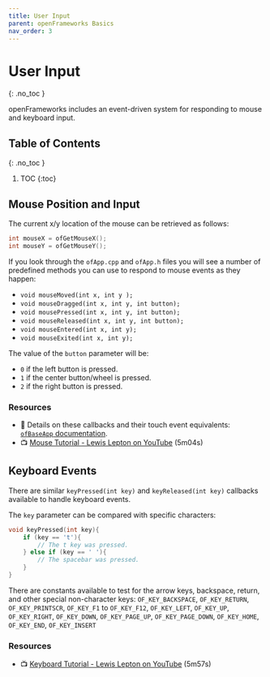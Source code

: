```yaml
---
title: User Input
parent: openFrameworks Basics
nav_order: 3
---
```


<!-- prettier-ignore-start -->

# User Input
{: .no_toc }

openFrameworks includes an event-driven system for responding to mouse and keyboard input.

## Table of Contents
{: .no_toc }

1. TOC
{:toc}

<!-- prettier-ignore-end -->

## Mouse Position and Input

The current x/y location of the mouse can be retrieved as follows:

```cpp
int mouseX = ofGetMouseX();
int mouseY = ofGetMouseY();
```

If you look through the `ofApp.cpp` and `ofApp.h` files you will see a number of predefined methods you can use to respond to mouse events as they happen:

- `void mouseMoved(int x, int y );`
- `void mouseDragged(int x, int y, int button);`
- `void mousePressed(int x, int y, int button);`
- `void mouseReleased(int x, int y, int button);`
- `void mouseEntered(int x, int y);`
- `void mouseExited(int x, int y);`

The value of the `button` parameter will be:

- `0` if the left button is pressed.
- `1` if the center button/wheel is pressed.
- `2` if the right button is pressed.

### Resources

- 📜 Details on these callbacks and their touch event equivalents: [`ofBaseApp` documentation](https://openframeworks.cc/documentation/application/ofBaseApp/).
- 📺 [Mouse Tutorial - Lewis Lepton on YouTube](https://www.youtube.com/watch?v=RFr5cM4m5XA&list=PL4neAtv21WOlqpDzGqbGM_WN2hc5ZaVv7&index=15) (5m04s)

## Keyboard Events

There are similar `keyPressed(int key)` and `keyReleased(int key)` callbacks available to handle keyboard events.

The `key` parameter can be compared with specific characters:

```cpp
void keyPressed(int key){
    if (key == 't'){
        // The t key was pressed.
    } else if (key == ' '){
        // The spacebar was pressed.
    }
}
```

There are constants available to test for the arrow keys, backspace, return, and other special non-character keys: `OF_KEY_BACKSPACE`, `OF_KEY_RETURN`, `OF_KEY_PRINTSCR`, `OF_KEY_F1` to `OF_KEY_F12`, `OF_KEY_LEFT`, `OF_KEY_UP`, `OF_KEY_RIGHT`, `OF_KEY_DOWN`, `OF_KEY_PAGE_UP`, `OF_KEY_PAGE_DOWN`, `OF_KEY_HOME`, `OF_KEY_END`, `OF_KEY_INSERT`

### Resources

- 📺 [Keyboard Tutorial - Lewis Lepton on YouTube](https://www.youtube.com/watch?v=3DHpmJAzas4&list=PL4neAtv21WOlqpDzGqbGM_WN2hc5ZaVv7&index=14) (5m57s)
